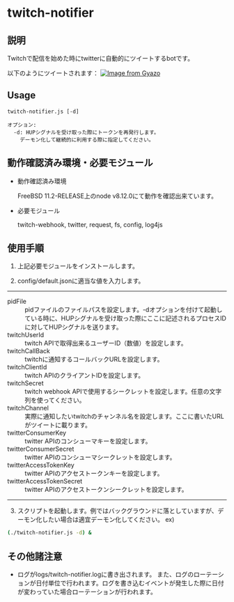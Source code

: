 # twitch-notifier


## 説明
Twitchで配信を始めた時にtwitterに自動的にツイートするbotです。

以下のようにツイートされます：
[![Image from Gyazo](https://i.gyazo.com/65d01ab3f039ea959f8a6e6be3f7f0b8.png)](https://gyazo.com/65d01ab3f039ea959f8a6e6be3f7f0b8)

## Usage
```
twitch-notifier.js [-d]

オプション:
  -d: HUPシグナルを受け取った際にトークンを再発行します。
    デーモン化して継続的に利用する際に指定してください。
```


## 動作確認済み環境・必要モジュール

* 動作確認済み環境

  FreeBSD 11.2-RELEASE上のnode v8.12.0にて動作を確認出来ています。
* 必要モジュール

  twitch-webhook, twitter, request, fs, config, log4js


## 使用手順
1. 上記必要モジュールをインストールします。

2. config/default.jsonに適当な値を入力します。
---
<dl>
<dt>pidFile</dt>
  <dd>pidファイルのファイルパスを設定します。-dオプションを付けて起動している時に、HUPシグナルを受け取った際にここに記述されるプロセスIDに対してHUPシグナルを送ります。</dd>
<dt>twitchUserId</dt>
  <dd>twitch APIで取得出来るユーザーID（数値）を設定します。</dd>
<dt>twitchCallBack</dt>
  <dd>twitchに通知するコールバックURLを設定します。</dd>
<dt>twitchClientId</dt>
  <dd>twitch APIのクライアントIDを設定します。</dd>
<dt>twitchSecret</dt>
  <dd>twitch webhook APIで使用するシークレットを設定します。任意の文字列を使ってください。</dd>
<dt>twitchChannel</dt>
  <dd>実際に通知したいtwitchのチャンネル名を設定します。ここに書いたURLがツイートに載ります。</dd>
<dt>twitterConsumerKey</dt>
  <dd>twitter APIのコンシューマキーを設定します。</dd>
<dt>twitterConsumerSecret</dt>
  <dd>twitter APIのコンシューマシークレットを設定します。</dd>
<dt>twitterAccessTokenKey</dt>
  <dd>twitter APIのアクセストークンキーを設定します。</dd>
<dt>twitterAccessTokenSecret</dt>
  <dd>twitter APIのアクセストークンシークレットを設定します。</dd>
</dl>

---

3. スクリプトを起動します。例ではバックグラウンドに落としていますが、デーモン化したい場合は適宜デーモン化してください。
ex)
```bash
(./twitch-notifier.js -d) &
```

## その他諸注意
* ログがlogs/twitch-notifier.logに書き出されます。
  また、ログのローテーションが日付単位で行われます。ログを書き込むイベントが発生した際に日付が変わっていた場合ローテーションが行われます。

